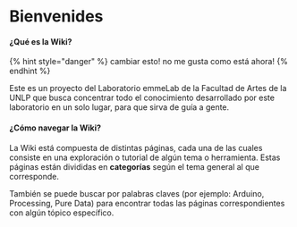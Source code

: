 # Bienvenides

#### ¿Qué es la Wiki?&#x20;

{% hint style="danger" %}
cambiar esto! no me gusta como está ahora!
{% endhint %}

Este es un proyecto del Laboratorio emmeLab de la Facultad de Artes de la UNLP que busca concentrar todo el conocimiento desarrollado por este laboratorio en un solo lugar, para que sirva de guía a gente.&#x20;

#### ¿Cómo navegar la Wiki?

La Wiki está compuesta de distintas páginas, cada una de las cuales consiste en una exploración o tutorial de algún tema o herramienta. Estas páginas están divididas en **categorías** según el tema general al que corresponde.&#x20;

También se puede buscar por palabras claves (por ejemplo: Arduino, Processing, Pure Data) para encontrar todas las páginas correspondientes con algún tópico específico.&#x20;
